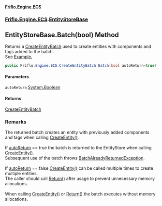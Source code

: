 #### [Friflo.Engine.ECS](index.md#'index')
### [Friflo.Engine.ECS](Friflo.Engine.ECS.md#'Friflo.Engine.ECS').[EntityStoreBase](EntityStoreBase.md#'Friflo.Engine.ECS.EntityStoreBase')

## EntityStoreBase.Batch(bool) Method

Returns a [CreateEntityBatch](CreateEntityBatch.md#'Friflo.Engine.ECS.CreateEntityBatch') used to create entities with components and tags added to the batch.<br/>
See <a href="https://github.com/friflo/Friflo.Json.Fliox/blob/main/Engine/README.md#batch---create-entity">Example.</a>

```csharp
public Friflo.Engine.ECS.CreateEntityBatch Batch(bool autoReturn=true);
```
#### Parameters

<a name='Friflo.Engine.ECS.EntityStoreBase.Batch(bool).autoReturn'></a>

`autoReturn` [System.Boolean](https://docs.microsoft.com/en-us/dotnet/api/System.Boolean#'System.Boolean')

#### Returns
[CreateEntityBatch](CreateEntityBatch.md#'Friflo.Engine.ECS.CreateEntityBatch')

### Remarks
The returned batch creates an entity with previously added components and tags when calling
[CreateEntity()](CreateEntityBatch.CreateEntity().md#'Friflo.Engine.ECS.CreateEntityBatch.CreateEntity()').<br/><br/>
If [autoReturn](EntityStoreBase.Batch(bool).md#Friflo.Engine.ECS.EntityStoreBase.Batch(bool).autoReturn#'Friflo.Engine.ECS.EntityStoreBase.Batch(bool).autoReturn') == true the batch is returned to the EntityStore when
calling [CreateEntity()](CreateEntityBatch.CreateEntity().md#'Friflo.Engine.ECS.CreateEntityBatch.CreateEntity()').<br/>
Subsequent use of the batch throws [BatchAlreadyReturnedException](BatchAlreadyReturnedException.md#'Friflo.Engine.ECS.BatchAlreadyReturnedException').<br/><br/>
If [autoReturn](EntityStoreBase.Batch(bool).md#Friflo.Engine.ECS.EntityStoreBase.Batch(bool).autoReturn#'Friflo.Engine.ECS.EntityStoreBase.Batch(bool).autoReturn') == false [CreateEntity()](CreateEntityBatch.CreateEntity().md#'Friflo.Engine.ECS.CreateEntityBatch.CreateEntity()') can be called
multiple times to create multiple entities.<br/>
The caller should call [Return()](CreateEntityBatch.Return().md#'Friflo.Engine.ECS.CreateEntityBatch.Return()') after usage to prevent unnecessary memory allocations.<br/><br/>
When calling [CreateEntity()](CreateEntityBatch.CreateEntity().md#'Friflo.Engine.ECS.CreateEntityBatch.CreateEntity()') or [Return()](CreateEntityBatch.Return().md#'Friflo.Engine.ECS.CreateEntityBatch.Return()')
the batch executes without memory allocations.